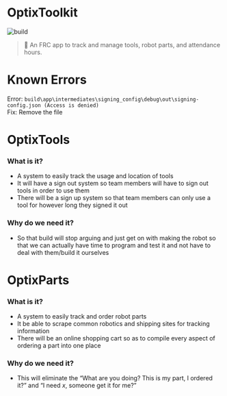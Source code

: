 # OptixToolkit
![build](https://github.com/Team-Optix-3749/OptixToolkit/workflows/build/badge.svg)
> 🧰 An FRC app to track and manage tools, robot parts, and attendance hours.

# Known Errors

Error: ``build\app\intermediates\signing_config\debug\out\signing-config.json (Access is denied)`` <br>
Fix: Remove the file

# OptixTools

### What is it?

- A system to easily track the usage and location of tools
- It will have a sign out system so team members will have to sign out tools in order to use them
- There will be a sign up system so that team members can only use a tool for however long they signed it out

### Why do we need it?

- So that build will stop arguing and just get on with making the robot so that we can actually have time to program and test it and not have to deal with them/build it ourselves

# OptixParts

### What is it?

- A system to easily track and order robot parts
- It be able to scrape common robotics and shipping sites for tracking information
- There will be an online shopping cart so as to compile every aspect of ordering a part into one place

### Why do we need it?

- This will eliminate the “What are you doing? This is my part, I ordered it?” and “I need _x_, someone get it for me?”
